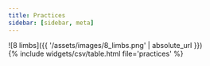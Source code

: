 ```yaml
---
title: Practices
sidebar: [sidebar, meta]
---
```

<div class="center" markdown='1'>
![8 limbs]({{ '/assets/images/8_limbs.png' | absolute_url }})
</div>
{% include widgets/csv/table.html file='practices' %}